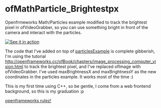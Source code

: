 # ofMathParticle_Brightestpx
Openfrmeworks Math/Particles example modified to track the brightest pixel in ofVideoGrabber, so you can use something bright in front of the camera and interact with the particles.

[![See it in action](http://img.youtube.com/vi/NLtAnJNswYU/0.jpg)](http://www.youtube.com/watch?v=NLtAnJNswYU)

The code that I've added on top of [particlesExample](https://github.com/openframeworks/openFrameworks/tree/master/examples/math/particlesExample) is complete gibberish, I'm using the tutorial http://openframeworks.cc/ofBook/chapters/image_processing_computer_vision.html to track the brightest pixel, and I've replaced ofImage with ofVideoGrabber.
I've used maxBrightnessX and maxBrightnessY as the new coordinates in the particles example.
It works most of the time :)

This is my first time using C++, so be gentle, I come from a web frontend background, so this is my graduation :p

[openframeworks rulez!](http://openframeworks.cc)